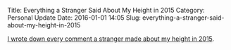 Title: Everything a Stranger Said About My Height in 2015
Category: Personal Update
Date: 2016-01-01 14:05
Slug: everything-a-stranger-said-about-my-height-in-2015

[I wrote down every comment a stranger made about my height in 2015](http://doyouplayball.tumblr.com/post/136415496994/all-of-2015).
